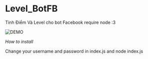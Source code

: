 # Level_BotFB
Tính Điểm Và Level cho bot Facebook 
require node :3 

![DEMO](http://yukari.pls-fuck.me/c7cbbd.png)


*How to install*

Change your username and password in index.js 
and node index.js
